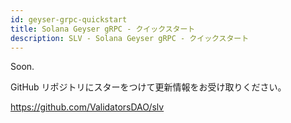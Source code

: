 ```yaml
---
id: geyser-grpc-quickstart
title: Solana Geyser gRPC - クイックスタート
description: SLV - Solana Geyser gRPC - クイックスタート
---
```


Soon.

GitHub リポジトリにスターをつけて更新情報をお受け取りください。

https://github.com/ValidatorsDAO/slv
